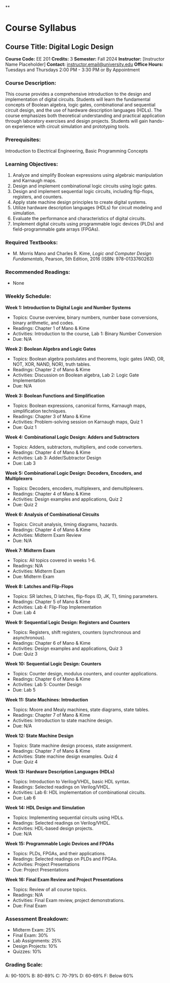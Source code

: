 **
# Course Syllabus
## Course Title: Digital Logic Design
**Course Code:** EE 201
**Credits:** 3
**Semester:** Fall 2024
**Instructor:** [Instructor Name Placeholder]
**Contact:** instructor.email@university.edu
**Office Hours:** Tuesdays and Thursdays 2:00 PM - 3:30 PM or By Appointment

### Course Description:
This course provides a comprehensive introduction to the design and implementation of digital circuits. Students will learn the fundamental concepts of Boolean algebra, logic gates, combinational and sequential circuit design, and the use of hardware description languages (HDLs). The course emphasizes both theoretical understanding and practical application through laboratory exercises and design projects. Students will gain hands-on experience with circuit simulation and prototyping tools.

### Prerequisites:
Introduction to Electrical Engineering, Basic Programming Concepts

### Learning Objectives:
1.  Analyze and simplify Boolean expressions using algebraic manipulation and Karnaugh maps.
2.  Design and implement combinational logic circuits using logic gates.
3.  Design and implement sequential logic circuits, including flip-flops, registers, and counters.
4.  Apply state machine design principles to create digital systems.
5.  Utilize hardware description languages (HDLs) for circuit modeling and simulation.
6.  Evaluate the performance and characteristics of digital circuits.
7.  Implement digital circuits using programmable logic devices (PLDs) and field-programmable gate arrays (FPGAs).

### Required Textbooks:
- M. Morris Mano and Charles R. Kime, *Logic and Computer Design Fundamentals*, Pearson, 5th Edition, 2016 (ISBN: 978-0133760263)

### Recommended Readings:
- None

### Weekly Schedule:
**Week 1: Introduction to Digital Logic and Number Systems**
- Topics: Course overview, binary numbers, number base conversions, binary arithmetic, and codes.
- Readings: Chapter 1 of Mano & Kime
- Activities: Introduction to the course, Lab 1: Binary Number Conversion
- Due: N/A

**Week 2: Boolean Algebra and Logic Gates**
- Topics: Boolean algebra postulates and theorems, logic gates (AND, OR, NOT, XOR, NAND, NOR), truth tables.
- Readings: Chapter 2 of Mano & Kime
- Activities: Discussion on Boolean algebra, Lab 2: Logic Gate Implementation
- Due: N/A

**Week 3: Boolean Functions and Simplification**
- Topics: Boolean expressions, canonical forms, Karnaugh maps, simplification techniques.
- Readings: Chapter 3 of Mano & Kime
- Activities: Problem-solving session on Karnaugh maps, Quiz 1
- Due: Quiz 1

**Week 4: Combinational Logic Design: Adders and Subtractors**
- Topics: Adders, subtractors, multipliers, and code converters.
- Readings: Chapter 4 of Mano & Kime
- Activities: Lab 3: Adder/Subtractor Design
- Due: Lab 3

**Week 5: Combinational Logic Design: Decoders, Encoders, and Multiplexers**
- Topics: Decoders, encoders, multiplexers, and demultiplexers.
- Readings: Chapter 4 of Mano & Kime
- Activities: Design examples and applications, Quiz 2
- Due: Quiz 2

**Week 6: Analysis of Combinational Circuits**
- Topics: Circuit analysis, timing diagrams, hazards.
- Readings: Chapter 4 of Mano & Kime
- Activities: Midterm Exam Review
- Due: N/A

**Week 7: Midterm Exam**
- Topics: All topics covered in weeks 1-6.
- Readings: N/A
- Activities: Midterm Exam
- Due: Midterm Exam

**Week 8: Latches and Flip-Flops**
- Topics: SR latches, D latches, flip-flops (D, JK, T), timing parameters.
- Readings: Chapter 5 of Mano & Kime
- Activities: Lab 4: Flip-Flop Implementation
- Due: Lab 4

**Week 9: Sequential Logic Design: Registers and Counters**
- Topics: Registers, shift registers, counters (synchronous and asynchronous).
- Readings: Chapter 6 of Mano & Kime
- Activities: Design examples and applications, Quiz 3
- Due: Quiz 3

**Week 10: Sequential Logic Design: Counters**
- Topics: Counter design, modulus counters, and counter applications.
- Readings: Chapter 6 of Mano & Kime
- Activities: Lab 5: Counter Design
- Due: Lab 5

**Week 11: State Machines: Introduction**
- Topics: Moore and Mealy machines, state diagrams, state tables.
- Readings: Chapter 7 of Mano & Kime
- Activities: Introduction to state machine design.
- Due: N/A

**Week 12: State Machine Design**
- Topics: State machine design process, state assignment.
- Readings: Chapter 7 of Mano & Kime
- Activities: State machine design examples. Quiz 4
- Due: Quiz 4

**Week 13: Hardware Description Languages (HDLs)**
- Topics: Introduction to Verilog/VHDL, basic HDL syntax.
- Readings: Selected readings on Verilog/VHDL.
- Activities: Lab 6: HDL implementation of combinational circuits.
- Due: Lab 6

**Week 14: HDL Design and Simulation**
- Topics: Implementing sequential circuits using HDLs.
- Readings: Selected readings on Verilog/VHDL.
- Activities: HDL-based design projects.
- Due: N/A

**Week 15: Programmable Logic Devices and FPGAs**
- Topics: PLDs, FPGAs, and their applications.
- Readings: Selected readings on PLDs and FPGAs.
- Activities: Project Presentations
- Due: Project Presentations

**Week 16: Final Exam Review and Project Presentations**
- Topics: Review of all course topics.
- Readings: N/A
- Activities: Final Exam review, project demonstrations.
- Due: Final Exam

### Assessment Breakdown:
*   Midterm Exam: 25%
*   Final Exam: 30%
*   Lab Assignments: 25%
*   Design Projects: 10%
*   Quizzes: 10%

### Grading Scale:
A: 90-100%
B: 80-89%
C: 70-79%
D: 60-69%
F: Below 60%